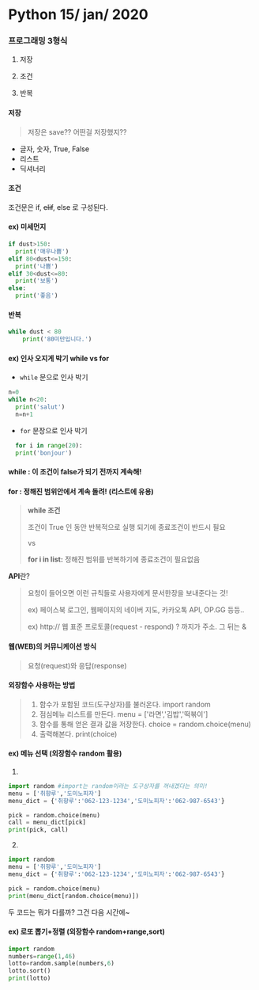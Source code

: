# Python 15/ jan/ 2020

### 프로그래밍 3형식

1. 저장

2. 조건

3. 반복

####  저장

> 저장은 save?? 어떤걸 저장했지??

- 글자, 숫자, True, False
- 리스트
- 딕셔너리

#### 조건

조건문은 if, ~~elif~~, else 로 구성된다.

#### ex) 미세먼지

```python
if dust>150:
  print('매우나쁨')
elif 80<dust<=150:
  print('나쁨')
elif 30<dust<=80:
  print('보통')
else:
  print('좋음')
```

#### 반복

``` python
while dust < 80
    print('80미만입니다.')
```

#### **ex) 인사 오지게 박기 while  vs for**

- `while` 문으로 인사 박기

``` python
n=0
while n<20:
  print('salut')
  n=n+1
```

- `for` 문장으로 인사 박기

``` python
  for i in range(20):
  print('bonjour')
```

  #### while : 이 조건이 false가 되기 전까지 계속해!

#### for : 정해진 범위안에서 계속 돌려! (리스트에 유용)

> **while 조건**
>
> 조건이 True 인 동안
> 반복적으로 실행 되기에
> 종료조건이 반드시 필요
>
> vs
>
> **for i in list:**
> 정해진 범위를 반복하기에
> 종료조건이 필요없음



**API**란?

> 요청이 들어오면 이런 규칙들로 사용자에게 문서한장을 보내준다는 것!
>
> ex) 페이스북 로그인, 웹페이지의 네이버 지도, 카카오톡 API, OP.GG 등등..
>
> ex) http:// 웹 표준 프로토콜(request - respond) ? 까지가 주소. 그 뒤는 &



#### 웹(WEB)의 커뮤니케이션 방식

> 요청(request)와 응답(response)
>
> 

#### **외장함수 사용하는 방법**

>1. 함수가 포함된 코드(도구상자)를 불러온다.
>     import random
>2. 점심메뉴 리스트를 만든다.
>     menu = ['라면','김밥','떡볶이']
>3. 함수를 통해 얻은 결과 값을 저장한다.
>     choice = random.choice(menu)
>4. 출력해본다.
>     print(choice)



#### ex) 메뉴 선택 (외장함수 random 활용)

1.

```python
import random #import는 random이라는 도구상자를 꺼내겠다는 의미!
menu = ['취향루','도미노피자']
menu_dict = {'취향루':'062-123-1234','도미노피자':'062-987-6543'}

pick = random.choice(menu)
call = menu_dict[pick]
print(pick, call)
```

2.

``` python
import random
menu = ['취향루','도미노피자']
menu_dict = {'취향루':'062-123-1234','도미노피자':'062-987-6543'}

pick = random.choice(menu)
print(menu_dict[random.choice(menu)])
```

두 코드는 뭐가 다를까? 그건 다음 시간에~

#### ex) 로또 뽑기+정렬 (외장함수 random+range,sort)

```python
import random
numbers=range(1,46)
lotto=random.sample(numbers,6)
lotto.sort()
print(lotto)
```

